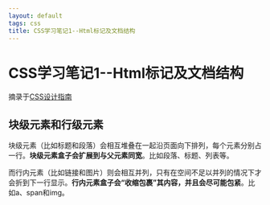 ```yaml
---
layout: default
tags: css
title: CSS学习笔记1--Html标记及文档结构
---
```


# CSS学习笔记1--Html标记及文档结构 #

摘录于[CSS设计指南](http://book.douban.com/subject/23123255/)

## 块级元素和行级元素 ##

块级元素（比如标题和段落）会相互堆叠在一起沿页面向下排列，每个元素分别占一行。**块级元素盒子会扩展到与父元素同宽**。比如段落、标题、列表等。

而行内元素（比如链接和图片）则会相互并列，只有在空间不足以并列的情况下才会折到下一行显示。**行内元素盒子会“收缩包裹”其内容，并且会尽可能包紧**。比如a、span和img。
